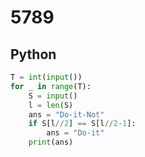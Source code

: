 # 5789

## Python

```python
T = int(input())
for _ in range(T):
    S = input()
    l = len(S)
    ans = "Do-it-Not"
    if S[l//2] == S[l//2-1]:
        ans = "Do-it"
    print(ans)

```
